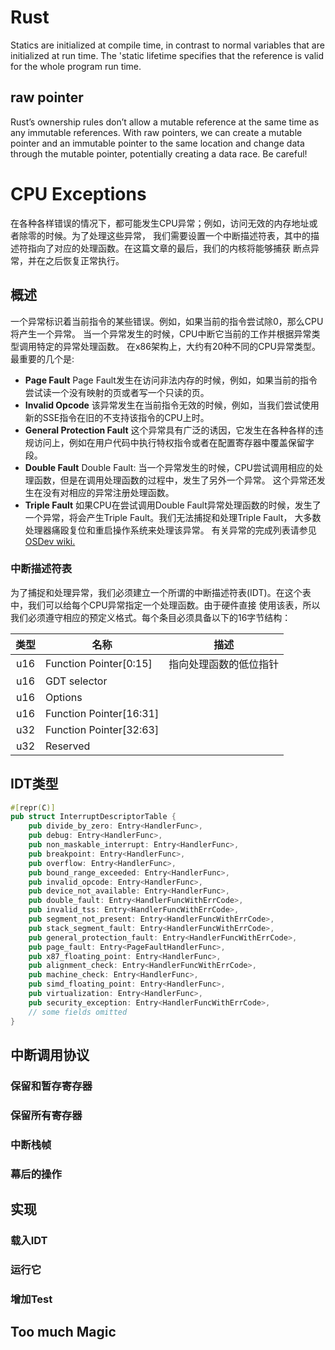 # Rust
Statics are initialized at compile time, in contrast to normal variables that are initialized at run time.
The 'static lifetime specifies that the reference is valid for the whole program run time.

## raw pointer
Rust’s ownership rules don’t allow a mutable reference at the same time as any immutable references. With raw pointers, we can create a mutable pointer and an immutable pointer to the same location and change data through the mutable pointer, potentially creating a data race. Be careful!


# CPU Exceptions

在各种各样错误的情况下，都可能发生CPU异常；例如，访问无效的内存地址或者除零的时候。为了处理这些异常，
我们需要设置一个中断描述符表，其中的描述符指向了对应的处理函数。在这篇文章的最后，我们的内核将能够捕获
断点异常，并在之后恢复正常执行。

## 概述

一个异常标识着当前指令的某些错误。例如，如果当前的指令尝试除0，那么CPU将产生一个异常。
当一个异常发生的时候，CPU中断它当前的工作并根据异常类型调用特定的异常处理函数。
在x86架构上，大约有20种不同的CPU异常类型。最重要的几个是:
* **Page Fault**
    Page Fault发生在访问非法内存的时候，例如，如果当前的指令尝试读一个没有映射的页或者写一个只读的页。
* **Invalid Opcode**
    该异常发生在当前指令无效的时候，例如，当我们尝试使用新的SSE指令在旧的不支持该指令的CPU上时。
* **General Protection Fault**
    这个异常具有广泛的诱因，它发生在各种各样的违规访问上，例如在用户代码中执行特权指令或者在配置寄存器中覆盖保留字段。
* **Double Fault**
    Double Fault: 当一个异常发生的时候，CPU尝试调用相应的处理函数，但是在调用处理函数的过程中，发生了另外一个异常。
    这个异常还发生在没有对相应的异常注册处理函数。
* **Triple Fault**
    如果CPU在尝试调用Double Fault异常处理函数的时候，发生了一个异常，将会产生Triple Fault。我们无法捕捉和处理Triple Fault，
    大多数处理器痛殴复位和重启操作系统来处理该异常。
    有关异常的完成列表请参见[OSDev wiki.](https://wiki.osdev.org/Exceptions)
### 中断描述符表
为了捕捉和处理异常，我们必须建立一个所谓的中断描述符表(IDT)。在这个表中，我们可以给每个CPU异常指定一个处理函数。由于硬件直接
使用该表，所以我们必须遵守相应的预定义格式。每个条目必须具备以下的16字节结构：

| 类型 | 名称                    | 描述                   |
| :--: | ----------------------- | ---------------------- |
| u16  | Function Pointer[0:15]  | 指向处理函数的低位指针 |
| u16  | GDT  selector           |                        |
| u16  | Options                 |                        |
| u16  | Function Pointer[16:31] |                        |
| u32  | Function Pointer[32:63] |                        |
| u32  | Reserved                |                        |



## IDT类型

```rust
#[repr(C)]
pub struct InterruptDescriptorTable {
    pub divide_by_zero: Entry<HandlerFunc>,
    pub debug: Entry<HandlerFunc>,
    pub non_maskable_interrupt: Entry<HandlerFunc>,
    pub breakpoint: Entry<HandlerFunc>,
    pub overflow: Entry<HandlerFunc>,
    pub bound_range_exceeded: Entry<HandlerFunc>,
    pub invalid_opcode: Entry<HandlerFunc>,
    pub device_not_available: Entry<HandlerFunc>,
    pub double_fault: Entry<HandlerFuncWithErrCode>,
    pub invalid_tss: Entry<HandlerFuncWithErrCode>,
    pub segment_not_present: Entry<HandlerFuncWithErrCode>,
    pub stack_segment_fault: Entry<HandlerFuncWithErrCode>,
    pub general_protection_fault: Entry<HandlerFuncWithErrCode>,
    pub page_fault: Entry<PageFaultHandlerFunc>,
    pub x87_floating_point: Entry<HandlerFunc>,
    pub alignment_check: Entry<HandlerFuncWithErrCode>,
    pub machine_check: Entry<HandlerFunc>,
    pub simd_floating_point: Entry<HandlerFunc>,
    pub virtualization: Entry<HandlerFunc>,
    pub security_exception: Entry<HandlerFuncWithErrCode>,
    // some fields omitted
}
```
## 中断调用协议

### 保留和暂存寄存器

### 保留所有寄存器

### 中断栈帧

### 幕后的操作

## 实现

### 载入IDT

### 运行它

### 增加Test

## Too much Magic
